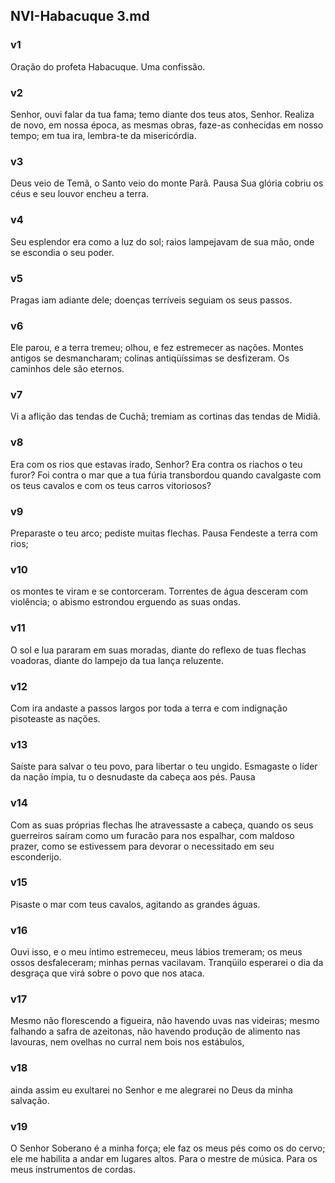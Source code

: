 ## NVI-Habacuque 3.md
### v1
 Oração do profeta Habacuque. Uma confissão.
### v2
 Senhor, ouvi falar da tua fama; temo diante dos teus atos, Senhor. Realiza de novo, em nossa época, as mesmas obras, faze-as conhecidas em nosso tempo; em tua ira, lembra-te da misericórdia.
### v3
 Deus veio de Temã, o Santo veio do monte Parã. Pausa Sua glória cobriu os céus e seu louvor encheu a terra.
### v4
 Seu esplendor era como a luz do sol; raios lampejavam de sua mão, onde se escondia o seu poder.
### v5
 Pragas iam adiante dele; doenças terríveis seguiam os seus passos.
### v6
 Ele parou, e a terra tremeu; olhou, e fez estremecer as nações. Montes antigos se desmancharam; colinas antiqüíssimas se desfizeram. Os caminhos dele são eternos.
### v7
 Vi a aflição das tendas de Cuchã; tremiam as cortinas das tendas de Midiã.
### v8
 Era com os rios que estavas irado, Senhor? Era contra os riachos o teu furor? Foi contra o mar que a tua fúria transbordou quando cavalgaste com os teus cavalos e com os teus carros vitoriosos?
### v9
 Preparaste o teu arco; pediste muitas flechas. Pausa Fendeste a terra com rios;
### v10
 os montes te viram e se contorceram. Torrentes de água desceram com violência; o abismo estrondou erguendo as suas ondas.
### v11
 O sol e lua pararam em suas moradas, diante do reflexo de tuas flechas voadoras, diante do lampejo da tua lança reluzente.
### v12
 Com ira andaste a passos largos por toda a terra e com indignação pisoteaste as nações.
### v13
 Saíste para salvar o teu povo, para libertar o teu ungido. Esmagaste o líder da nação ímpia, tu o desnudaste da cabeça aos pés. Pausa
### v14
 Com as suas próprias flechas lhe atravessaste a cabeça, quando os seus guerreiros saíram como um furacão para nos espalhar, com maldoso prazer, como se estivessem para devorar o necessitado em seu esconderijo.
### v15
 Pisaste o mar com teus cavalos, agitando as grandes águas.
### v16
 Ouvi isso, e o meu íntimo estremeceu, meus lábios tremeram; os meus ossos desfaleceram; minhas pernas vacilavam. Tranqüilo esperarei o dia da desgraça que virá sobre o povo que nos ataca.
### v17
 Mesmo não florescendo a figueira, não havendo uvas nas videiras; mesmo falhando a safra de azeitonas, não havendo produção de alimento nas lavouras, nem ovelhas no curral nem bois nos estábulos,
### v18
 ainda assim eu exultarei no Senhor e me alegrarei no Deus da minha salvação.
### v19
 O Senhor Soberano é a minha força; ele faz os meus pés como os do cervo; ele me habilita a andar em lugares altos. Para o mestre de música. Para os meus instrumentos de cordas.
